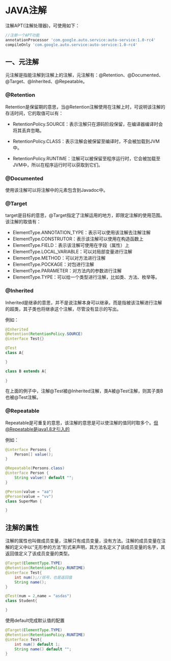 # JAVA注解

注解APT(注解处理器)，可使用如下：

```dart
//注册一个APT功能
annotationProcessor 'com.google.auto.service:auto-service:1.0-rc4'
compileOnly 'com.google.auto.service:auto-service:1.0-rc4'
```

## 一、元注解

元注解是指能注解到注解上的注解，元注解有：@Retention、@Documented、@Target、@Inherited、@Repeatable。

### @Retention

Retention是保留期的意思，当@Retention注解使用在注解上时，可说明该注解的存活时间，它的取值可以有：

- RetentionPolicy.SOURCE：表示注解只在源码阶段保留，在编译器编译时会将其丢弃忽略。

- RetentionPolicy.CLASS：表示注解会被保留至编译时，不会被加载到JVM中。
- RetentionPolicy.RUNTIME：注解可以被保留至程序运行时，它会被加载至JVM中，所以在程序运行时可以获取到它们。

### @Documented

使用该注解可以将注解中的元素包含到Javadoc中。

### @Target

target是目标的意思，@Target指定了注解运用的地方，即限定注解的使用范围。该注解的取值有：

- ElementType.ANNOTATION_TYPE：表示可以使用该注解去注解注解
- ElementType.CONSTRUTOR：表示该注解可以使用在构造函数上
- ElementType.FIELD：表示该注解可使用在字段（属性）上
- ElementType.LOCAL_VARIABLE：可以对局部变量进行注解
- ElementType.METHOD：可以对方法进行注解
- ElementType.POCKAGE：对包进行注解
- ElementType.PARAMETER：对方法内的参数进行注解
- ElementType.TYPE：可以给一个类型进行注解，比如类、方法、枚举等。

### @Inherited

Inherited是继承的意思，并不是说注解本身可以继承，而是指被该注解进行注解的超类，其子类也将继承这个注解，尽管没有显示的写出。

例如：

```java
@Inherited
@Retention(RetentionPolicy.SOURCE)
@interface Test{}

@Test
class A{

}

class B extends A{
    
}
```

在上面的例子中，注解@Test被@Inherited注解，类A被@Test注解，则其子类B也被@Test注解。

### @Repeatable

Repeatable是可重复的意思，该注解的意思是可以使注解的值同时取多个。但@Repeatable是java1.8才引入的

例如：

```JAVA
@interface Persons {
    Person[] value();
}

@Repeatable(Persons.class)
@interface Person {
    String value() default "";
}

@Person(value = "aa")
@Person(value = "vv")
class SuperMan {

}
```

## 注解的属性

注解的属性也叫做成员变量，注解只有成员变量，没有方法。注解的成员变量在注解的定义中以“无形参的方法”形式来声明，其方法名定义了该成员变量的名字，其返回值定义了该成员变量的类型。

```java
@Target(ElementType.TYPE)
@Retention(RetentionPolicy.RUNTIME)
@interface Test{
    int num();//括号，也是返回值
    String name();
}

@Test(num = 2,name = "asdas")
class Student{

}
```

使用default完成默认值的配置

```java
@Target(ElementType.TYPE)
@Retention(RetentionPolicy.RUNTIME)
@interface Test{
    int num() default 1;
    String name() default "";
}
```

